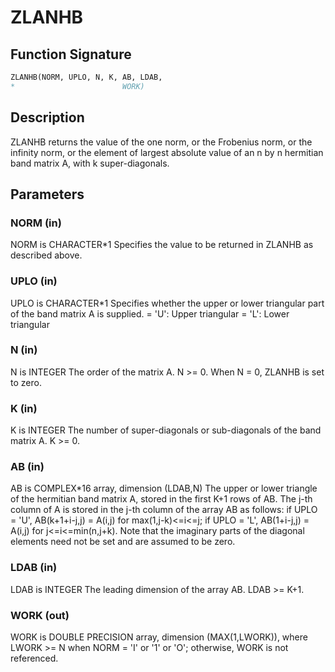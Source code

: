 # ZLANHB

## Function Signature

```fortran
ZLANHB(NORM, UPLO, N, K, AB, LDAB,
*                        WORK)
```

## Description


 ZLANHB  returns the value of the one norm,  or the Frobenius norm, or
 the  infinity norm,  or the element of  largest absolute value  of an
 n by n hermitian band matrix A,  with k super-diagonals.

## Parameters

### NORM (in)

NORM is CHARACTER*1 Specifies the value to be returned in ZLANHB as described above.

### UPLO (in)

UPLO is CHARACTER*1 Specifies whether the upper or lower triangular part of the band matrix A is supplied. = 'U': Upper triangular = 'L': Lower triangular

### N (in)

N is INTEGER The order of the matrix A. N >= 0. When N = 0, ZLANHB is set to zero.

### K (in)

K is INTEGER The number of super-diagonals or sub-diagonals of the band matrix A. K >= 0.

### AB (in)

AB is COMPLEX*16 array, dimension (LDAB,N) The upper or lower triangle of the hermitian band matrix A, stored in the first K+1 rows of AB. The j-th column of A is stored in the j-th column of the array AB as follows: if UPLO = 'U', AB(k+1+i-j,j) = A(i,j) for max(1,j-k)<=i<=j; if UPLO = 'L', AB(1+i-j,j) = A(i,j) for j<=i<=min(n,j+k). Note that the imaginary parts of the diagonal elements need not be set and are assumed to be zero.

### LDAB (in)

LDAB is INTEGER The leading dimension of the array AB. LDAB >= K+1.

### WORK (out)

WORK is DOUBLE PRECISION array, dimension (MAX(1,LWORK)), where LWORK >= N when NORM = 'I' or '1' or 'O'; otherwise, WORK is not referenced.

